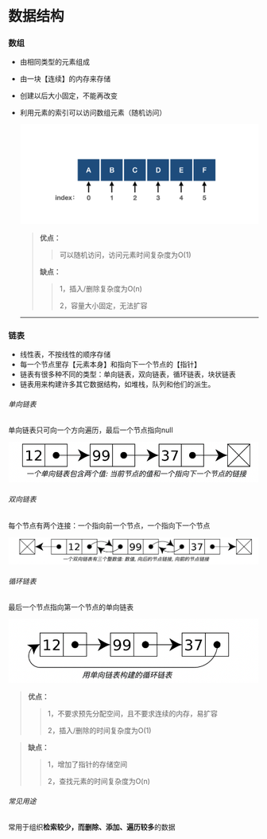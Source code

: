 # 数据结构

### 数组

- 由相同类型的元素组成

- 由一块【连续】的内存来存储

- 创建以后大小固定，不能再改变

- 利用元素的索引可以访问数组元素（随机访问）

  <img src="../../media/picture/array.png" >

  > **优点：**
  >
  > > 可以随机访问，访问元素时间复杂度为O(1)
  >
  > **缺点：**
  >
  > > 1，插入/删除复杂度为O(n)
  > >
  > > 2，容量大小固定，无法扩容
  
  
  
  ---

### 链表

- 线性表，不按线性的顺序存储
- 每一个节点里存【元素本身】和指向下一个节点的【指针】
- 链表有很多种不同的类型：单向链表，双向链表，循环链表，块状链表
- 链表用来构建许多其它数据结构，如堆栈，队列和他们的派生。

###### 单向链表

单向链表只可向一个方向遍历，最后一个节点指向null

<img src="../../media/picture/singlyLinkedList.png">

###### 双向链表

每个节点有两个连接：一个指向前一个节点，一个指向下一个节点

<img src="../../media/picture/doublyLinkedList.png" >

###### 循环链表

最后一个节点指向第一个节点的单向链表

<img src ="../../media/picture/circularLinkedList.png" >

> **优点：**
>
> > 1，不要求预先分配空间，且不要求连续的内存，易扩容
> >
> > 2，插入/删除的时间复杂度为O(1)
> >
> > 

>**缺点：**
>
>> 1，增加了指针的存储空间
>>
>> 2，查找元素的时间复杂度为O(n)

###### 常见用途

常用于组织**检索较少，而删除、添加、遍历较多**的数据

### 